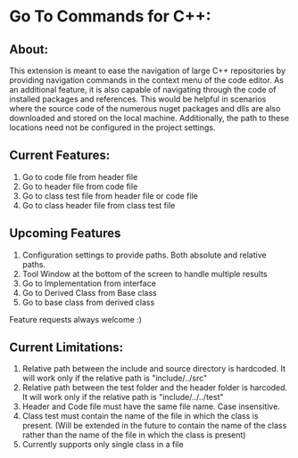 # **Go To Commands for C++:**

## About:
This extension is meant to ease the navigation of large C++ repositories by providing navigation commands in the context menu of the code editor. As an additional feature, it is also capable of navigating through the code of installed packages and references. This would be helpful in scenarios where the source code of the numerous nuget packages and dlls are also downloaded and stored on the local machine. Additionally, the path to these locations need not be configured in the project settings.

## Current Features:
1. Go to code file from header file
2. Go to header file from code file
3. Go to class test file from header file or code file
4. Go to class header file from class test file

## Upcoming Features
1. Configuration settings to provide paths. Both absolute and relative paths.
2. Tool Window at the bottom of the screen to handle multiple results
3. Go to Implementation from interface
4. Go to Derived Class from Base class
5. Go to base class from derived class

Feature requests always welcome :)

## Current Limitations:
1. Relative path between the include and source directory is hardcoded. It will work only if the relative path is "include/../src"
2. Relative path between the test folder and the header folder is harcoded. It will work only if the relative path is "include/../../test"
3. Header and Code file must have the same file name. Case insensitive.
4. Class test must contain the name of the file in which the class is present. (Will be extended in the future to contain the name of the class rather than the name of the file in which the class is present)
5. Currently supports only single class in a file
